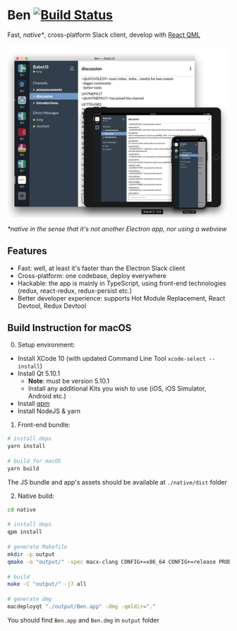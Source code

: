 # Ben [![Build Status](https://travis-ci.com/longseespace/ben.svg?branch=develop)](https://travis-ci.com/longseespace/ben)
Fast, _native*_, cross-platform Slack client, develop with [React QML][react-qml] 

![Screenshot](docs/screenshot.png?raw=true "Screenshot")

_*native in the sense that it's not another Electron app, nor using a webview_

## Features
- Fast: well, at least it's faster than the Electron Slack client
- Cross-platform: one codebase, deploy everywhere
- Hackable: the app is mainly in TypeScript, using front-end technologies (redux, react-redux, redux-persist etc.)
- Better developer experience: supports Hot Module Replacement, React Devtool, Redux Devtool

## Build Instruction for macOS

0. Setup environment:
- Install XCode 10 (with updated Command Line Tool `xcode-select --install`)
- Install Qt 5.10.1
  - **Note**: must be version 5.10.1
  - Install any additional Kits you wish to use (iOS, iOS Simulator, Android etc.)
- Install [qpm][qpm]
- Install NodeJS & yarn

1. Front-end bundle:
```bash
# install deps
yarn install

# build for macOS
yarn build
```

The JS bundle and app's assets should be available at `./native/dist` folder

2. Native build:
```bash
cd native

# install deps
qpm install

# generate Makefile
mkdir -p output
qmake -o "output/" -spec macx-clang CONFIG+=x86_64 CONFIG+=release PRODUCTION=true "Ben.pro"

# build
make -C "output/" -j7 all

# generate dmg
macdeployqt "./output/Ben.app" -dmg -qmldir="."
```

You should find `Ben.app` and `Ben.dmg` in `output` folder

[react-qml]: https://github.com/longseespace/react-qml
[qpm]: https://www.qpm.io
